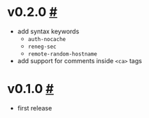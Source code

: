 # v0.2.0 [#](https://github.com/idleberg/atom-language-openvpn/releases/tag/0.2.0)

- add syntax keywords
    - `auth-nocache`
    - `reneg-sec`
    - `remote-random-hostname`
- add support for comments inside `<ca>` tags

# v0.1.0 [#](https://github.com/idleberg/atom-language-openvpn/releases/tag/0.1.0)

- first release

